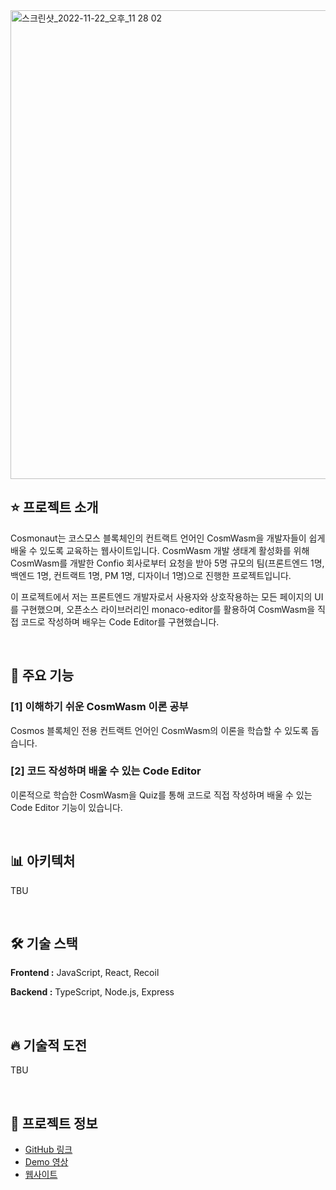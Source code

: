 
<img width="750" alt="스크린샷_2022-11-22_오후_11 28 02" src="https://user-images.githubusercontent.com/107841492/225522092-f5464a96-7ca4-486a-adb3-0321722bc307.png">

## ⭐️ 프로젝트 소개

Cosmonaut는 코스모스 블록체인의 컨트랙트 언어인 CosmWasm을 개발자들이 쉽게 배울 수 있도록 교육하는 웹사이트입니다. CosmWasm 개발 생태계 활성화를 위해 CosmWasm를 개발한 Confio 회사로부터 요청을 받아 5명 규모의 팀(프론트엔드 1명, 백엔드 1명, 컨트랙트 1명, PM 1명, 디자이너 1명)으로 진행한 프로젝트입니다.

이 프로젝트에서 저는 프론트엔드 개발자로서 사용자와 상호작용하는 모든 페이지의 UI를 구현했으며, 오픈소스 라이브러리인 monaco-editor를 활용하여 CosmWasm을 직접 코드로 작성하며 배우는 Code Editor를 구현했습니다.

<br />

## 🚀 주요 기능
### **[1] 이해하기 쉬운 CosmWasm 이론 공부**

Cosmos 블록체인 전용 컨트랙트 언어인 CosmWasm의 이론을 학습할 수 있도록 돕습니다.

### **[2] 코드 작성하며 배울 수 있는 Code Editor**

이론적으로 학습한 CosmWasm을 Quiz를 통해 코드로 직접 작성하며 배울 수 있는 Code Editor 기능이 있습니다.

<br />

## 📊 아키텍처
TBU

<br />

## 🛠️ 기술 스택

**Frontend :** JavaScript, React, Recoil

**Backend :** TypeScript, Node.js, Express

<br />

## 🔥 기술적 도전

TBU

<br />

## 🧵 프로젝트 정보

- [GitHub 링크](https://github.com/scottXchoo/Cosmonaut-Frontend)
- [Demo 영상](https://youtu.be/D9PREmYUmrQ?si=V4O0LhZgZJ33SDdY)
- [웹사이트](https://cosmonaut.cosmwasm.com/)
